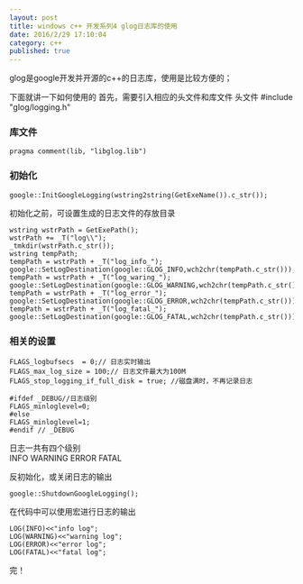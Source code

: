 ```yaml
---
layout: post
title: windows c++ 开发系列4 glog日志库的使用
date: 2016/2/29 17:10:04    
category: c++
published: true
---
```


glog是google开发并开源的c++的日志库，使用是比较方便的；

下面就讲一下如何使用的
首先，需要引入相应的头文件和库文件 
头文件 
#include "glog/logging.h"

### 库文件 ###
    pragma comment(lib, "libglog.lib")

### 初始化 ###
    google::InitGoogleLogging(wstring2string(GetExeName()).c_str());

初始化之前，可设置生成的日志文件的存放目录

    wstring wstrPath = GetExePath();
    wstrPath += _T("log\\");
    _tmkdir(wstrPath.c_str());
    wstring tempPath;
    tempPath = wstrPath + _T("log_info_");
    google::SetLogDestination(google::GLOG_INFO,wch2chr(tempPath.c_str()));
    tempPath = wstrPath + _T("log_waring_");
    google::SetLogDestination(google::GLOG_WARNING,wch2chr(tempPath.c_str()));
    tempPath = wstrPath + _T("log_error_");
    google::SetLogDestination(google::GLOG_ERROR,wch2chr(tempPath.c_str()));
    tempPath = wstrPath + _T("log_fatal_");
    google::SetLogDestination(google::GLOG_FATAL,wch2chr(tempPath.c_str()));

### 相关的设置 ###
    FLAGS_logbufsecs  = 0;// 日志实时输出
    FLAGS_max_log_size = 100;// 日志文件最大为100M
    FLAGS_stop_logging_if_full_disk = true; //磁盘满时，不再记录日志
    
    #ifdef _DEBUG//日志级别
    FLAGS_minloglevel=0;
    #else
    FLAGS_minloglevel=1;
    #endif // _DEBUG

日志一共有四个级别  
INFO WARNING ERROR FATAL

反初始化，或关闭日志的输出

    google::ShutdownGoogleLogging();

在代码中可以使用宏进行日志的输出

    LOG(INFO)<<"info log";
    LOG(WARNING)<<"warning log";
    LOG(ERROR)<<"error log";
    LOG(FATAL)<<"fatal log";

完！